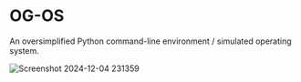 # OG-OS
An oversimplified Python command-line environment / simulated operating system.

![Screenshot 2024-12-04 231359](https://github.com/user-attachments/assets/eab65a1c-6840-4076-a45c-12791ce45c4f)
